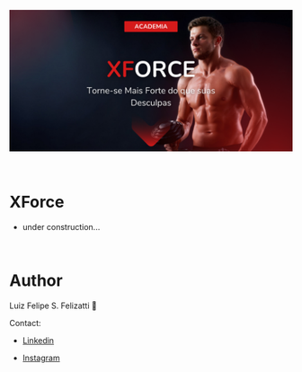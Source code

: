 ![Banner](/public/banner.png)

<br/>

# XForce

<!-- ### Ignite Project! An application completely focused on understanding and seeing in practice how to apply different strategies and tools to improve overall performance.

<br/>
<br/>

[![PyPi license](https://badgen.net/pypi/license/pip/)](https://pypi.com/project/pip/) ![Badge](https://img.shields.io/static/v1?label=MadeWith&message=TypeScript&color=OO7accstyle=for-the-badge&logo=ghost) ![Badge](https://img.shields.io/static/v1?label=Usage&message=ReactJS&color=007accstyle=for-the-badge&logo=ghost) [![GitHub release](https://img.shields.io/github/release/Naereen/StrapDown.js.svg)](https://GitHub.com/Naereen/StrapDown.js/releases/)

<br/>
<br/>

🛠 Technologies
=================
The following tools were used in building the project:

- 👉 [NextJS](https://nextjs.org)
- 👉 [ReactJS](https://pt-br.reactjs.org/)
- 👉 [TypeScript](https://www.typescriptlang.org/)
- 👉 [React Virtualized](https://github.com/bvaughn/react-virtualized)
- 👉 [JSON Server](https://www.npmjs.com/package/json-server)
- 👉 [CSS](https://developer.mozilla.org/pt-BR/docs/Web/CSS)

<br/>

<p align="center">
  🤖 Project Status 🚀 Construction... 🤖
</p>
<br/>

Getting Started
=================

These instructions will get you a copy of the full project up and running on your local machine for development and testing purposes.

The project can be built with npm or yarn, so choose one of the approach bellow in case you don't have any installed on your system.

- Npm is distributed with Node.js which means that when you download Node.js, you automatically get npm installed on your computer. [Node.js](https://nodejs.org/en/)

- Yarn is a package manager built by Facebook Team and seems to be faster than npm in general.

<br/>

Features 
=================
<br/>

- ✅ Json Server API queries with fetch;
- ✅ List all products;
- ✅ Search products by a query using search input;
- ✅ Format data before component is rendered;
- ✅ Functions using hooks useCallback;
- ✅ Dynamic Imports for laze loading;
- ✅ Use Bundle Analyzer for understand critical points of application for deploy;
- ✅ Break render of component with useMemo;
- ✅ Use memo for specific components for break the Shallow Compare.

<br/>

How to Install
=================

- To download the project follow the instructions bellow:

```bash
1. git clone
2. cd performing-app
```

- Install the dependencies and start:

```bash
3. yarn
4. yarn start and yarn server
```
- or

```bash
3. npm install
4. npm run start and npm run server
```

- Have fun just like me while programming

<br/>

Screen Shots
================= -->

- under construction...

<!-- - Users

![ScreenShot](/public/users.png)

<br/> -->

<br/>

Author
=================

Luiz Felipe S. Felizatti 🎯 

Contact:

- [Linkedin](https://www.linkedin.com/in/luiz-felipe-siqueira-felizatti-00783a1ab/)

- [Instagram](https://www.instagram.com/luiz_2fs/)